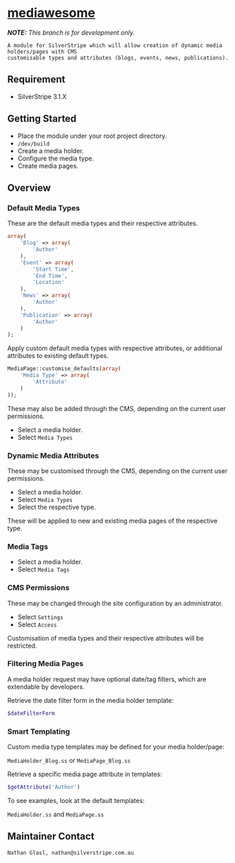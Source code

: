 # [mediawesome](http://slid.es/nglasl/mediawesome)

_**NOTE:** This branch is for development only._

	A module for SilverStripe which will allow creation of dynamic media holders/pages with CMS
	customisable types and attributes (blogs, events, news, publications).

## Requirement

* SilverStripe 3.1.X

## Getting Started

* Place the module under your root project directory.
* `/dev/build`
* Create a media holder.
* Configure the media type.
* Create media pages.

## Overview

### Default Media Types

These are the default media types and their respective attributes.

```php
array(
	'Blog' => array(
		'Author'
	),
	'Event' => array(
		'Start Time',
		'End Time',
		'Location'
	),
	'News' => array(
		'Author'
	),
	'Publication' => array(
		'Author'
	)
);
```

Apply custom default media types with respective attributes, or additional attributes to existing default types.

```php
MediaPage::customise_defaults(array(
	'Media Type' => array(
		'Attribute'
	)
));
```

These may also be added through the CMS, depending on the current user permissions.

* Select a media holder.
* Select `Media Types`

### Dynamic Media Attributes

These may be customised through the CMS, depending on the current user permissions.

* Select a media holder.
* Select `Media Types`
* Select the respective type.

These will be applied to new and existing media pages of the respective type.

### Media Tags

* Select a media holder.
* Select `Media Tags`

### CMS Permissions

These may be changed through the site configuration by an administrator.

* Select `Settings`
* Select `Access`

Customisation of media types and their respective attributes will be restricted.

### Filtering Media Pages

A media holder request may have optional date/tag filters, which are extendable by developers.

Retrieve the date filter form in the media holder template:

```php
$dateFilterForm
```

### Smart Templating

Custom media type templates may be defined for your media holder/page:

`MediaHolder_Blog.ss` or `MediaPage_Blog.ss`

Retrieve a specific media page attribute in templates:

```php
$getAttribute('Author')
```

To see examples, look at the default templates:

`MediaHolder.ss` and `MediaPage.ss`

## Maintainer Contact

	Nathan Glasl, nathan@silverstripe.com.au
